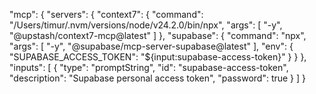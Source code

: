   "mcp": {
    "servers": {
      "context7": {
        "command": "/Users/timur/.nvm/versions/node/v24.2.0/bin/npx",
        "args": [
          "-y",
          "@upstash/context7-mcp@latest"
        ]
      },
      "supabase": {
        "command": "npx",
        "args": [
          "-y",
          "@supabase/mcp-server-supabase@latest"
        ],
        "env": {
          "SUPABASE_ACCESS_TOKEN": "${input:supabase-access-token}"
        }
      }
    },
    "inputs": [
      {
        "type": "promptString",
        "id": "supabase-access-token",
        "description": "Supabase personal access token",
        "password": true
      }
    ]
  }